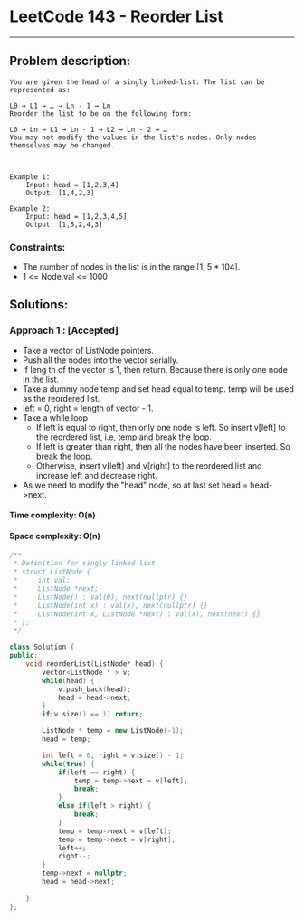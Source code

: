 # LeetCode 143 - Reorder List
***
## Problem description:
    You are given the head of a singly linked-list. The list can be represented as:

    L0 → L1 → … → Ln - 1 → Ln
    Reorder the list to be on the following form:

    L0 → Ln → L1 → Ln - 1 → L2 → Ln - 2 → …
    You may not modify the values in the list's nodes. Only nodes themselves may be changed.

    

    Example 1:
        Input: head = [1,2,3,4]
        Output: [1,4,2,3]

    Example 2:
        Input: head = [1,2,3,4,5]
        Output: [1,5,2,4,3]
 

### Constraints:
 * The number of nodes in the list is in the range [1, 5 * 104].
 * 1 <= Node.val <= 1000

## Solutions: 

### Approach 1 : [Accepted]
 * Take a vector of ListNode pointers.
 * Push all the nodes into the vector serially.
 * If leng th of the vector is 1, then return. Because there is only one node in the list.
 * Take a dummy node temp and set head equal to temp. temp will be used as the reordered list.
 * left = 0, right = length of vector - 1.
 * Take a while loop 
    * If left is equal to right, then only one node is left. So insert v[left] to the reordered list, i.e, temp and break the loop.
    * If left is greater than right, then all the nodes have been inserted. So break the loop.
    * Otherwise, insert v[left] and v[right] to the reordered list and increase left and decrease right.
 * As we need to modify the "head" node, so at last set head = head->next.

#### Time complexity: O(n)
#### Space complexity: O(n)

``` cpp 
/**
 * Definition for singly-linked list.
 * struct ListNode {
 *     int val;
 *     ListNode *next;
 *     ListNode() : val(0), next(nullptr) {}
 *     ListNode(int x) : val(x), next(nullptr) {}
 *     ListNode(int x, ListNode *next) : val(x), next(next) {}
 * };
 */

class Solution {
public:
    void reorderList(ListNode* head) {
        vector<ListNode * > v;
        while(head) {
            v.push_back(head);
            head = head->next;
        }
        if(v.size() == 1) return;

        ListNode * temp = new ListNode(-1);
        head = temp;

        int left = 0, right = v.size() - 1;
        while(true) {
            if(left == right) {
                temp = temp->next = v[left];
                break;
            }
            else if(left > right) {
                break;
            }
            temp = temp->next = v[left];
            temp = temp->next = v[right];
            left++;
            right--;
        }
        temp->next = nullptr;
        head = head->next;
        
    }
};
```
